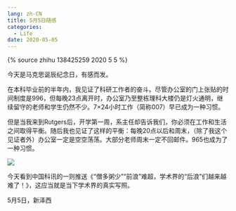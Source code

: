 ```yaml
---
lang: zh-CN
title: 5月5日随感
categories:
  - Life
date: 2020-05-05
---
```


{% source zhihu 138425259 2020 5 5 %}

今天是马克思诞辰纪念日，有感而发。
<!--more-->

在本科毕业前的半年内，我见证了科研工作者的奋斗。尽管办公室的门上张贴的时间制度是996，但每晚23点离开时，办公室乃至整栋理科大楼仍是灯火通明，继续留守的老师和学生仍然不少。7×24小时工作（简称007）早已成为一种习惯。

但是当我来到Rutgers后，开学第一周，系主任却告诉我们，你必须在工作和生活之间取得平衡。随后我也见证了这样的平衡：每晚20点以后和周末，（除了我这个见证者外）办公室一定是空空荡荡。大部分老师周末一定不回邮件。965也成为了一种习惯。

![](https://drive.google.com/uc?id=1PElTKhhNIPYSuoXIQtwTyq-RcWKA5MYd&export=download)

今天看到中国科讯的一则推送《“僧多粥少”“前浪”难超，学术界的“后浪”们越来越难了！》，这应当就是当下学术界的真实写照。

5月5日，新泽西
